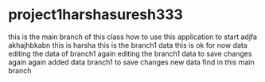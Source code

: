 # project1harshasuresh333
this is the main branch of this class
how to use this application to start
adjfa
akhajhbkabn
this is harsha 
this is the branch1 data
this is ok for now data
editing the data of branch1
again editing the branch1 data to save changes
again again added data branch1 to save changes
new data find in this main branch
